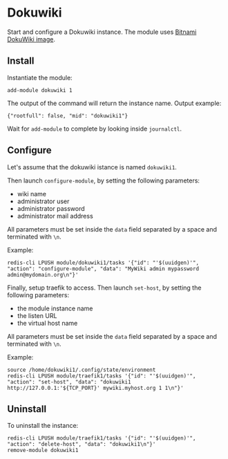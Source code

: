 # Dokuwiki

Start and configure a Dokuwiki instance.
The module uses [Bitnami DokuWiki image](https://github.com/bitnami/bitnami-docker-dokuwiki).

## Install

Instantiate the module:
```
add-module dokuwiki 1
```

The output of the command will return the instance name.
Output example:
```
{"rootfull": false, "mid": "dokuwiki1"}
```

Wait for `add-module` to complete by looking inside `journalctl`.

## Configure

Let's assume that the dokuwiki istance is named `dokuwiki1`.

Then launch `configure-module`, by setting the following parameters:
- wiki name
- administrator user
- administrator password
- administrator mail address

All parameters must be set inside the `data` field separated by a space and terminated with `\n`.

Example:
```
redis-cli LPUSH module/dokuwiki1/tasks '{"id": "'$(uuidgen)'", "action": "configure-module", "data": "MyWiki admin mypassword admin@mydomain.org\n"}'
```

Finally, setup traefik to access.
Then launch `set-host`, by setting the following parameters:
- the module instance name
- the listen URL
- the virtual host name

All parameters must be set inside the `data` field separated by a space and terminated with `\n`.

Example:
```
source /home/dokuwiki1/.config/state/environment
redis-cli LPUSH module/traefik1/tasks '{"id": "'$(uuidgen)'", "action": "set-host", "data": "dokuwiki1 http://127.0.0.1:'${TCP_PORT}' mywiki.myhost.org 1 1\n"}'
```

## Uninstall

To uninstall the instance:
```
redis-cli LPUSH module/traefik1/tasks '{"id": "'$(uuidgen)'", "action": "delete-host", "data": "dokuwiki1\n"}'
remove-module dokuwiki1
```
